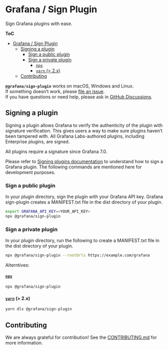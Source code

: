 # Grafana / Sign Plugin

Sign Grafana plugins with ease.

**ToC**

- [Grafana / Sign Plugin](#grafana--sign-plugin)
  - [Signing a plugin](#signing-a-plugin)
    - [Sign a public plugin](#sign-a-public-plugin)
    - [Sign a private plugin](#sign-a-private-plugin)
      - [`npx`](#npx)
      - [`yarn` (> 2.x)](#yarn--2x)
  - [Contributing](#contributing)

**`@grafana/sign-plugin`** works on macOS, Windows and Linux.<br />
If something doesn’t work, please [file an issue](https://github.com/grafana/plugin-tools/issues/new).<br />
If you have questions or need help, please ask in [GitHub Discussions](https://github.com/grafana/plugin-tools/discussions).

## Signing a plugin

Signing a plugin allows Grafana to verify the authenticity of the plugin with signature verification. This gives users a way to make sure plugins haven’t been tampered with. All Grafana Labs-authored plugins, including Enterprise plugins, are signed.

All plugins require a signature since Grafana 7.0.

Please refer to [Signing plugins documentation](https://grafana.com/docs/grafana/latest/developers/plugins/sign-a-plugin/) to understand how to sign a Grafana plugin. The following commands are mentioned here for development purposes.

### Sign a public plugin

In your plugin directory, sign the plugin with your Grafana API key. Grafana sign-plugin creates a MANIFEST.txt file in the dist directory of your plugin.

```bash
export GRAFANA_API_KEY=<YOUR_API_KEY>
npx @grafana/sign-plugin
```

### Sign a private plugin

In your plugin directory, run the following to create a MANIFEST.txt file in the dist directory of your plugin.

```bash
npx @grafana/sign-plugin --rootUrls https://example.com/grafana
```

Alterntives:

#### [`npx`](https://github.com/npm/npx)

```bash
npx @grafana/sign-plugin
```

#### [`yarn`](https://yarnpkg.com/cli/dlx) (> 2.x)

```bash
yarn dlx @grafana/sign-plugin
```

## Contributing

We are always grateful for contribution! See the [CONTRIBUTING.md](../CONTRIBUTING.md) for more information.
